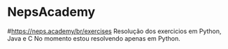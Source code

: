 # NepsAcademy
#https://neps.academy/br/exercises 
Resolução dos exercicios em Python, Java e C No momento estou resolvendo apenas em Python.
